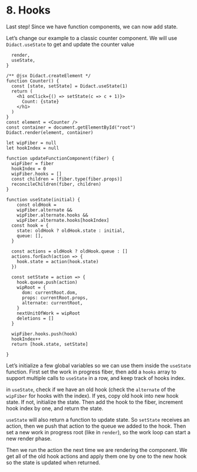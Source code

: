 # 8. Hooks

Last step! Since we have function components, we can now add state.

Let’s change our example to a classic counter component. We will use `Didact.useState` to get and update the counter value

```
  render,
  useState,
}
​
/** @jsx Didact.createElement */
function Counter() {
  const [state, setState] = Didact.useState(1)
  return (
    <h1 onClick={() => setState(c => c + 1)}>
      Count: {state}
    </h1>
  )
}
const element = <Counter />
const container = document.getElementById("root")
Didact.render(element, container)
```
```
let wipFiber = null
let hookIndex = null
​
function updateFunctionComponent(fiber) {
  wipFiber = fiber
  hookIndex = 0
  wipFiber.hooks = []
  const children = [fiber.type(fiber.props)]
  reconcileChildren(fiber, children)
}
​
function useState(initial) {
    const oldHook =
    wipFiber.alternate &&
    wipFiber.alternate.hooks &&
    wipFiber.alternate.hooks[hookIndex]
  const hook = {
    state: oldHook ? oldHook.state : initial,
    queue: [],
  }

  const actions = oldHook ? oldHook.queue : []
  actions.forEach(action => {
    hook.state = action(hook.state)
  })

  const setState = action => {
    hook.queue.push(action)
    wipRoot = {
      dom: currentRoot.dom,
      props: currentRoot.props,
      alternate: currentRoot,
    }
    nextUnitOfWork = wipRoot
    deletions = []
  }
​
  wipFiber.hooks.push(hook)
  hookIndex++
  return [hook.state, setState]

}
```
Let’s initialize a few global variables so we can use them inside the `useState` function. First set the work in progress fiber, then add a `hooks` array to support multiple calls to `useState` in a row, and keep track of hooks index.

in `useState`, check if we have an old hook (check the `alternate` of the `wipFiber` for hooks with the index). If yes, copy old hook into new hook state. If not, initialize the state. Then add the hook to the fiber, increment hook index by one, and return the state.

`useState` will also return a function to update state. So `setState` receives an action, then we push that action to the queue we added to the hook. Then set a new work in progress root (like in `render`), so the work loop can start a new render phase.

Then we run the action the next time we are rendering the component. We get all of the old hook actions and apply them one by one to the new hook so the state is updated when returned.